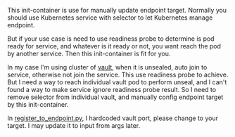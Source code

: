 This init-container is use for manually update endpoint target. 
Normally you should use Kubernetes service with selector to let Kubernetes manage endpoint.

But if your use case is need to use readiness probe to determine is pod ready for service, 
and whatever is it ready or not, you want reach the pod by another service. Then this init-container is fit for you.

In my case I'm using cluster of [vault], when it is unsealed, auto join to service, otherwise not join the service. 
This use readiness probe to achieve. But I need a way to reach individual vault pod to perform unseal, 
and I can't found a way to make service ignore readiness probe result. 
So I need to remove selector from individual vault, and manually config endpoint target by this init-container.

In [register_to_endpoint.py], I hardcoded vault port, please change to your target. 
I may update it to input from args later.


[vault]: https://www.vaultproject.io/
[register_to_endpoint.py]: https://github.com/alantang888/Kubernetes_Init_Container_For_Endpoint_Update/blob/master/register_to_endpoint.py